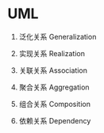# UML

1. 泛化关系 Generalization

2. 实现关系 Realization

3. 关联关系 Association

4. 聚合关系 Aggregation

5. 组合关系 Composition

6. 依赖关系 Dependency